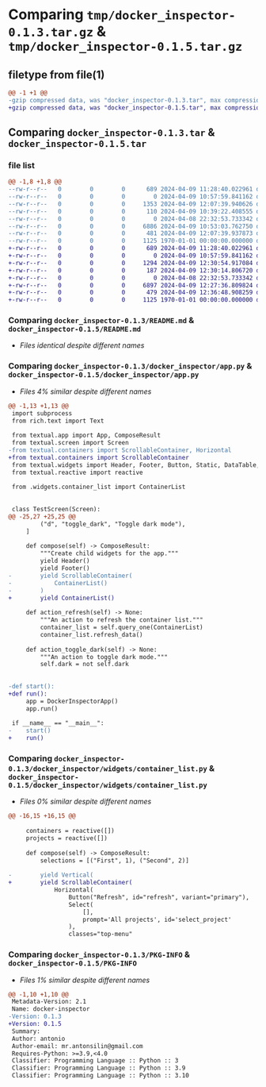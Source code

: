 # Comparing `tmp/docker_inspector-0.1.3.tar.gz` & `tmp/docker_inspector-0.1.5.tar.gz`

## filetype from file(1)

```diff
@@ -1 +1 @@
-gzip compressed data, was "docker_inspector-0.1.3.tar", max compression
+gzip compressed data, was "docker_inspector-0.1.5.tar", max compression
```

## Comparing `docker_inspector-0.1.3.tar` & `docker_inspector-0.1.5.tar`

### file list

```diff
@@ -1,8 +1,8 @@
--rw-r--r--   0        0        0      689 2024-04-09 11:28:40.022961 docker_inspector-0.1.3/README.md
--rw-r--r--   0        0        0        0 2024-04-09 10:57:59.841162 docker_inspector-0.1.3/docker_inspector/__init__.py
--rw-r--r--   0        0        0     1353 2024-04-09 12:07:39.940626 docker_inspector-0.1.3/docker_inspector/app.py
--rw-r--r--   0        0        0      110 2024-04-09 10:39:22.408555 docker_inspector-0.1.3/docker_inspector/styles/main.css
--rw-r--r--   0        0        0        0 2024-04-08 22:32:53.733342 docker_inspector-0.1.3/docker_inspector/widgets/__init__.py
--rw-r--r--   0        0        0     6886 2024-04-09 10:53:03.762750 docker_inspector-0.1.3/docker_inspector/widgets/container_list.py
--rw-r--r--   0        0        0      481 2024-04-09 12:07:39.937873 docker_inspector-0.1.3/pyproject.toml
--rw-r--r--   0        0        0     1125 1970-01-01 00:00:00.000000 docker_inspector-0.1.3/PKG-INFO
+-rw-r--r--   0        0        0      689 2024-04-09 11:28:40.022961 docker_inspector-0.1.5/README.md
+-rw-r--r--   0        0        0        0 2024-04-09 10:57:59.841162 docker_inspector-0.1.5/docker_inspector/__init__.py
+-rw-r--r--   0        0        0     1294 2024-04-09 12:30:54.917084 docker_inspector-0.1.5/docker_inspector/app.py
+-rw-r--r--   0        0        0      187 2024-04-09 12:30:14.806720 docker_inspector-0.1.5/docker_inspector/styles/main.css
+-rw-r--r--   0        0        0        0 2024-04-08 22:32:53.733342 docker_inspector-0.1.5/docker_inspector/widgets/__init__.py
+-rw-r--r--   0        0        0     6897 2024-04-09 12:27:36.809824 docker_inspector-0.1.5/docker_inspector/widgets/container_list.py
+-rw-r--r--   0        0        0      479 2024-04-09 12:36:48.908259 docker_inspector-0.1.5/pyproject.toml
+-rw-r--r--   0        0        0     1125 1970-01-01 00:00:00.000000 docker_inspector-0.1.5/PKG-INFO
```

### Comparing `docker_inspector-0.1.3/README.md` & `docker_inspector-0.1.5/README.md`

 * *Files identical despite different names*

### Comparing `docker_inspector-0.1.3/docker_inspector/app.py` & `docker_inspector-0.1.5/docker_inspector/app.py`

 * *Files 4% similar despite different names*

```diff
@@ -1,13 +1,13 @@
 import subprocess
 from rich.text import Text
 
 from textual.app import App, ComposeResult
 from textual.screen import Screen
-from textual.containers import ScrollableContainer, Horizontal
+from textual.containers import ScrollableContainer
 from textual.widgets import Header, Footer, Button, Static, DataTable, Log, Label
 from textual.reactive import reactive
 
 from .widgets.container_list import ContainerList
 
 
 class TestScreen(Screen):
@@ -25,27 +25,25 @@
         ("d", "toggle_dark", "Toggle dark mode"),
     ]
 
     def compose(self) -> ComposeResult:
         """Create child widgets for the app."""
         yield Header()
         yield Footer()
-        yield ScrollableContainer(
-            ContainerList()
-        )
+        yield ContainerList()
 
     def action_refresh(self) -> None:
         """An action to refresh the container list."""
         container_list = self.query_one(ContainerList)
         container_list.refresh_data()
 
     def action_toggle_dark(self) -> None:
         """An action to toggle dark mode."""
         self.dark = not self.dark
 
 
-def start():
+def run():
     app = DockerInspectorApp()
     app.run()
 
 if __name__ == "__main__":
-    start()
+    run()
```

### Comparing `docker_inspector-0.1.3/docker_inspector/widgets/container_list.py` & `docker_inspector-0.1.5/docker_inspector/widgets/container_list.py`

 * *Files 0% similar despite different names*

```diff
@@ -16,15 +16,15 @@
 
     containers = reactive([])
     projects = reactive([])
 
     def compose(self) -> ComposeResult:
         selections = [("First", 1), ("Second", 2)]
 
-        yield Vertical(
+        yield ScrollableContainer(
             Horizontal(
                 Button("Refresh", id="refresh", variant="primary"),
                 Select(
                     [],
                     prompt='All projects', id='select_project'
                 ),
                 classes="top-menu"
```

### Comparing `docker_inspector-0.1.3/PKG-INFO` & `docker_inspector-0.1.5/PKG-INFO`

 * *Files 1% similar despite different names*

```diff
@@ -1,10 +1,10 @@
 Metadata-Version: 2.1
 Name: docker-inspector
-Version: 0.1.3
+Version: 0.1.5
 Summary: 
 Author: antonio
 Author-email: mr.antonsilin@gmail.com
 Requires-Python: >=3.9,<4.0
 Classifier: Programming Language :: Python :: 3
 Classifier: Programming Language :: Python :: 3.9
 Classifier: Programming Language :: Python :: 3.10
```

